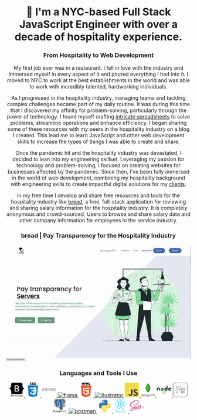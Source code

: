 <h1 align ='center'>  👋 I'm a NYC-based Full Stack JavaScript Engineer with over a decade of hospitality experience. </h1>
    
</div> 




<div align = 'center'>

<div align = 'center'>
 <h3 align="center">From Hospitality to Web Development</h3>
 <p>
My first job ever was in a restaurant. I fell in love with the industry and immersed myself in every aspect of it and poured everything I had into it. I moved to NYC to work at the best establishments in the world and was able to work with incredibly talented, hardworking individuals.
 </p>
 <p>
As I progressed in the hospitality industry, managing teams and tackling complex challenges became part of my daily routine. It was during this time that I discovered my affinity for problem-solving, particularly through the power of technology. I found myself crafting <a href='https://www.onbarmanagement.com'>intricate spreadsheets</a> to solve problems, streamline operations and enhance efficiency. I began sharing some of these resources with my peers in the hospitality industry on a blog I created. This lead me to learn JavaScript and other web development skills to increase the types of things I was able to create and share.
</p>
<p>
Once the pandemic hit and the hospitality industry was devastated, I decided to lean into my engineering skillset. Leveraging my passion for technology and problem-solving, I focused on creating websites for businesses affected by the pandemic. Since then, I've been fully immersed in the world of web development, combining my hospitality background with engineering skills to create impactful digital solutions for my <a href='https://www.williampasternak.com'>clients</a>.
    <p>
    In my free time I develop and share free resources and tools for the hospitality industry like <a href= 'http://www.86bread.com'>bread</a>, a free, full-stack application for reviewing and sharing salary information for the hospitality industry. It is completely anonymous and crowd-sourced. Users to browse and share salary data and other company information for employees in the service industry.
         <h3 align="center">bread | Pay Transparency for the Hospitality Industry</h3>
</p>
  <p align = 'center'>
<a href = 'https://www.86bread.com'><img align="center" src="https://github.com/WilliamPasternak/bread/blob/main/bread.gif" alt="bread project website"> </a>
</p>

<!-- Tools -->
<h3 align="center">Languages and Tools I Use </h3>
<p align="center"> <a href="https://getbootstrap.com" target="_blank" rel="noreferrer"> <img src="https://raw.githubusercontent.com/devicons/devicon/master/icons/bootstrap/bootstrap-plain-wordmark.svg" alt="bootstrap" width="40" height="40"/> </a> <a href="https://www.w3schools.com/css/" target="_blank" rel="noreferrer"> <img src="https://raw.githubusercontent.com/devicons/devicon/master/icons/css3/css3-original-wordmark.svg" alt="css3" width="40" height="40"/> </a> <a href="https://expressjs.com" target="_blank" rel="noreferrer"> <img src="https://raw.githubusercontent.com/devicons/devicon/master/icons/express/express-original-wordmark.svg" alt="express" width="40" height="40"/> </a> <a href="https://www.figma.com/" target="_blank" rel="noreferrer"> <img src="https://www.vectorlogo.zone/logos/figma/figma-icon.svg" alt="figma" width="40" height="40"/> </a> <a href="https://www.w3.org/html/" target="_blank" rel="noreferrer"> <img src="https://raw.githubusercontent.com/devicons/devicon/master/icons/html5/html5-original-wordmark.svg" alt="html5" width="40" height="40"/> </a> <a href="https://www.adobe.com/in/products/illustrator.html" target="_blank" rel="noreferrer"> <img src="https://www.vectorlogo.zone/logos/adobe_illustrator/adobe_illustrator-icon.svg" alt="illustrator" width="40" height="40"/> </a> <a href="https://developer.mozilla.org/en-US/docs/Web/JavaScript" target="_blank" rel="noreferrer"> <img src="https://raw.githubusercontent.com/devicons/devicon/master/icons/javascript/javascript-original.svg" alt="javascript" width="40" height="40"/> </a> <a href="https://www.mongodb.com/" target="_blank" rel="noreferrer"> <img src="https://raw.githubusercontent.com/devicons/devicon/master/icons/mongodb/mongodb-original-wordmark.svg" alt="mongodb" width="40" height="40"/> </a> <a href="https://nodejs.org" target="_blank" rel="noreferrer"> <img src="https://raw.githubusercontent.com/devicons/devicon/master/icons/nodejs/nodejs-original-wordmark.svg" alt="nodejs" width="40" height="40"/> </a> <a href="https://www.photoshop.com/en" target="_blank" rel="noreferrer"> <img src="https://raw.githubusercontent.com/devicons/devicon/master/icons/photoshop/photoshop-line.svg" alt="photoshop" width="40" height="40"/> </a> <a href="https://www.postgresql.org" target="_blank" rel="noreferrer"> <img src="https://raw.githubusercontent.com/devicons/devicon/master/icons/postgresql/postgresql-original-wordmark.svg" alt="postgresql" width="40" height="40"/> </a> <a href="https://postman.com" target="_blank" rel="noreferrer"> <img src="https://www.vectorlogo.zone/logos/getpostman/getpostman-icon.svg" alt="postman" width="40" height="40"/> </a> <a href="https://www.python.org" target="_blank" rel="noreferrer"> <img src="https://raw.githubusercontent.com/devicons/devicon/master/icons/python/python-original.svg" alt="python" width="40" height="40"/> </a> <a href="https://reactjs.org/" target="_blank" rel="noreferrer"> <img src="https://raw.githubusercontent.com/devicons/devicon/master/icons/react/react-original-wordmark.svg" alt="react" width="40" height="40"/> </a> <a href="https://sass-lang.com" target="_blank" rel="noreferrer"> <img src="https://raw.githubusercontent.com/devicons/devicon/master/icons/sass/sass-original.svg" alt="sass" width="40" height="40"/> </a> </p>
</div>

   
</div>


    


